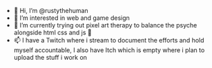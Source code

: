 - 👋 Hi, I’m @rustythehuman
- 👀 I’m interested in web and game design
- 🌱 I’m currently trying out pixel art therapy to balance the psyche alongside html css and js 💞️
- 📫 I have a Twitch where i stream to document the efforts and hold myself accountable, 
     I also have Itch which is empty where i plan to upload the stuff i work on
     

<!---
rustythehuman/rustythehuman is a ✨ special ✨ repository because its `README.md` (this file) appears on your GitHub profile.
You can click the Preview link to take a look at your changes.
--->
